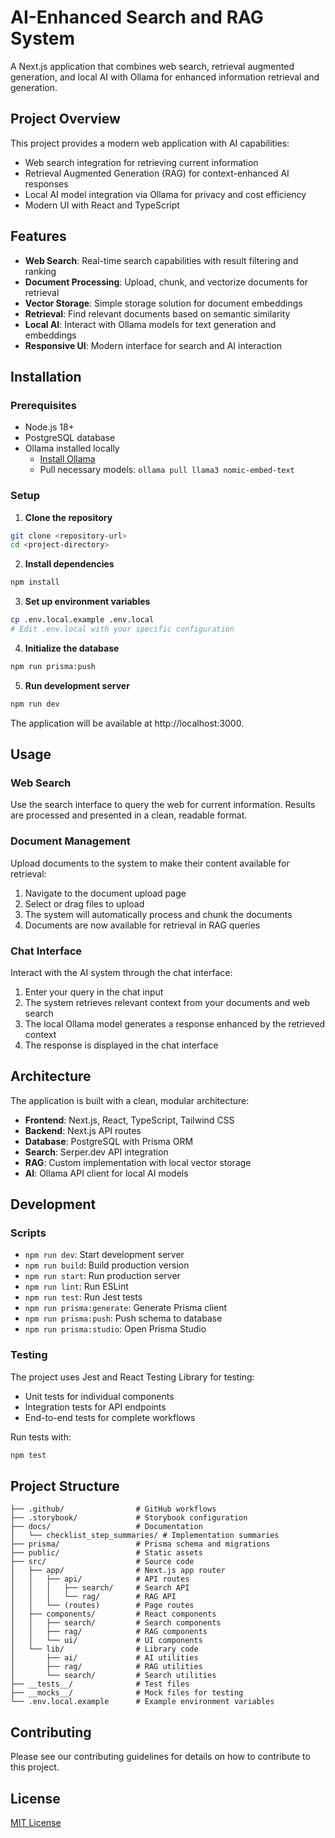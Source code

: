 # AI-Enhanced Search and RAG System

A Next.js application that combines web search, retrieval augmented generation, and local AI with Ollama for enhanced information retrieval and generation.

## Project Overview

This project provides a modern web application with AI capabilities:

- Web search integration for retrieving current information
- Retrieval Augmented Generation (RAG) for context-enhanced AI responses
- Local AI model integration via Ollama for privacy and cost efficiency
- Modern UI with React and TypeScript

## Features

- **Web Search**: Real-time search capabilities with result filtering and ranking
- **Document Processing**: Upload, chunk, and vectorize documents for retrieval
- **Vector Storage**: Simple storage solution for document embeddings
- **Retrieval**: Find relevant documents based on semantic similarity
- **Local AI**: Interact with Ollama models for text generation and embeddings
- **Responsive UI**: Modern interface for search and AI interaction

## Installation

### Prerequisites

- Node.js 18+
- PostgreSQL database
- Ollama installed locally
  - [Install Ollama](https://ollama.ai/download)
  - Pull necessary models: `ollama pull llama3 nomic-embed-text`

### Setup

1. **Clone the repository**

```bash
git clone <repository-url>
cd <project-directory>
```

2. **Install dependencies**

```bash
npm install
```

3. **Set up environment variables**

```bash
cp .env.local.example .env.local
# Edit .env.local with your specific configuration
```

4. **Initialize the database**

```bash
npm run prisma:push
```

5. **Run development server**

```bash
npm run dev
```

The application will be available at http://localhost:3000.

## Usage

### Web Search

Use the search interface to query the web for current information. Results are processed and presented in a clean, readable format.

### Document Management

Upload documents to the system to make their content available for retrieval:

1. Navigate to the document upload page
2. Select or drag files to upload
3. The system will automatically process and chunk the documents
4. Documents are now available for retrieval in RAG queries

### Chat Interface

Interact with the AI system through the chat interface:

1. Enter your query in the chat input
2. The system retrieves relevant context from your documents and web search
3. The local Ollama model generates a response enhanced by the retrieved context
4. The response is displayed in the chat interface

## Architecture

The application is built with a clean, modular architecture:

- **Frontend**: Next.js, React, TypeScript, Tailwind CSS
- **Backend**: Next.js API routes
- **Database**: PostgreSQL with Prisma ORM
- **Search**: Serper.dev API integration
- **RAG**: Custom implementation with local vector storage
- **AI**: Ollama API client for local AI models

## Development

### Scripts

- `npm run dev`: Start development server
- `npm run build`: Build production version
- `npm run start`: Run production server
- `npm run lint`: Run ESLint
- `npm run test`: Run Jest tests
- `npm run prisma:generate`: Generate Prisma client
- `npm run prisma:push`: Push schema to database
- `npm run prisma:studio`: Open Prisma Studio

### Testing

The project uses Jest and React Testing Library for testing:

- Unit tests for individual components
- Integration tests for API endpoints
- End-to-end tests for complete workflows

Run tests with:

```bash
npm test
```

## Project Structure

```
├── .github/                # GitHub workflows
├── .storybook/             # Storybook configuration
├── docs/                   # Documentation
│   └── checklist_step_summaries/ # Implementation summaries
├── prisma/                 # Prisma schema and migrations
├── public/                 # Static assets
├── src/                    # Source code
│   ├── app/                # Next.js app router
│   │   ├── api/            # API routes
│   │   │   ├── search/     # Search API
│   │   │   └── rag/        # RAG API
│   │   └── (routes)        # Page routes
│   ├── components/         # React components
│   │   ├── search/         # Search components
│   │   ├── rag/            # RAG components
│   │   └── ui/             # UI components
│   └── lib/                # Library code
│       ├── ai/             # AI utilities
│       ├── rag/            # RAG utilities
│       └── search/         # Search utilities
├── __tests__/              # Test files
├── __mocks__/              # Mock files for testing
└── .env.local.example      # Example environment variables
```

## Contributing

Please see our contributing guidelines for details on how to contribute to this project.

## License

[MIT License](LICENSE)
